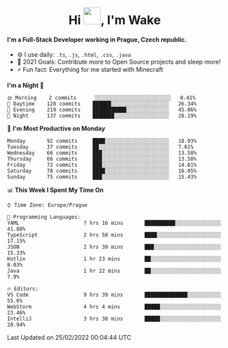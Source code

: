 <h1 align="center">Hi <img src="https://raw.githubusercontent.com/MrWakeCZ/MrWakeCZ/master/Hi.gif" width="40px" />, I'm Wake</h1>

#### I'm a Full-Stack Developer working in Prague, Czech republic.
- ⚙️ I use daily: `.ts`, `.js`, `.html`, `.css`, `.java`
- 🥅 2021 Goals: Contribute more to Open Source projects and sleep more!
- ⚡ Fun fact: Everything for me started with Minecraft

<!--START_SECTION:waka-->
**I'm a Night 🦉** 

```text
🌞 Morning    2 commits      ░░░░░░░░░░░░░░░░░░░░░░░░░   0.41% 
🌆 Daytime    128 commits    ██████░░░░░░░░░░░░░░░░░░░   26.34% 
🌃 Evening    219 commits    ███████████░░░░░░░░░░░░░░   45.06% 
🌙 Night      137 commits    ███████░░░░░░░░░░░░░░░░░░   28.19%

```
📅 **I'm Most Productive on Monday** 

```text
Monday       92 commits     ████░░░░░░░░░░░░░░░░░░░░░   18.93% 
Tuesday      37 commits     ██░░░░░░░░░░░░░░░░░░░░░░░   7.61% 
Wednesday    66 commits     ███░░░░░░░░░░░░░░░░░░░░░░   13.58% 
Thursday     66 commits     ███░░░░░░░░░░░░░░░░░░░░░░   13.58% 
Friday       72 commits     ███░░░░░░░░░░░░░░░░░░░░░░   14.81% 
Saturday     78 commits     ████░░░░░░░░░░░░░░░░░░░░░   16.05% 
Sunday       75 commits     ███░░░░░░░░░░░░░░░░░░░░░░   15.43%

```


📊 **This Week I Spent My Time On** 

```text
⌚︎ Time Zone: Europe/Prague

💬 Programming Languages: 
YAML                     7 hrs 16 mins       ██████████░░░░░░░░░░░░░░░   41.88% 
TypeScript               2 hrs 58 mins       ████░░░░░░░░░░░░░░░░░░░░░   17.15% 
JSON                     2 hrs 39 mins       ███░░░░░░░░░░░░░░░░░░░░░░   15.33% 
Kotlin                   1 hr 23 mins        ██░░░░░░░░░░░░░░░░░░░░░░░   8.03% 
Java                     1 hr 22 mins        ██░░░░░░░░░░░░░░░░░░░░░░░   7.9%

🔥 Editors: 
VS Code                  9 hrs 39 mins       ██████████████░░░░░░░░░░░   55.6% 
WebStorm                 4 hrs 4 mins        █████░░░░░░░░░░░░░░░░░░░░   23.46% 
IntelliJ                 3 hrs 38 mins       █████░░░░░░░░░░░░░░░░░░░░   20.94%

```


 Last Updated on 25/02/2022 00:04:44 UTC
<!--END_SECTION:waka-->
